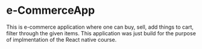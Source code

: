 # e-CommerceApp
This is e-commerce application where one can buy, sell, add things to cart, filter through the given items.
This application was just build for the purpose of implmentation of the React native course.
